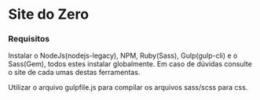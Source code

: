 # Site do Zero

### Requisitos

Instalar o NodeJs(nodejs-legacy), NPM, Ruby(Sass), Gulp(gulp-cli) e o Sass(Gem), todos estes instalar globalmente. Em caso de dúvidas consulte o site de cada umas destas ferramentas.

Utilizar o arquivo gulpfile.js para compilar os arquivos sass/scss para css.
